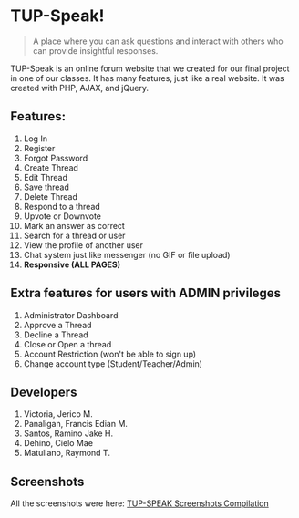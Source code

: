 # TUP-Speak!

> A place where you can ask questions and interact with others who can
> provide insightful responses.

TUP-Speak is an online forum website that we created for our final project in one of our classes. It has many features, just like a real website. It was created with PHP, AJAX, and jQuery.

## Features:
1. Log In
2. Register
3. Forgot Password
4. Create Thread
5. Edit Thread
6. Save thread
7. Delete Thread
8. Respond to a thread
9. Upvote or Downvote
10. Mark an answer as correct
11. Search for a thread or user
12. View the profile of another user
13. Chat system just like messenger (no GIF or file upload)
14. **Responsive (ALL PAGES)**

## Extra features for users with ADMIN privileges
1. Administrator Dashboard
2. Approve a Thread
3. Decline a Thread
4. Close or Open a thread
5. Account Restriction (won't be able to sign up)
6. Change account type (Student/Teacher/Admin)

## Developers
1. Victoria, Jerico M.
2. Panaligan, Francis Edian M.
3. Santos, Ramino Jake H.
4. Dehino, Cielo Mae
5. Matullano, Raymond T.

## Screenshots
All the screenshots were here:
[TUP-SPEAK Screenshots Compilation](https://github.com/dormammuuuuu/forum-website/tree/main/web-screenshots)